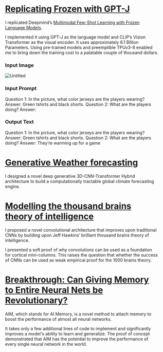 # [Replicating Frozen with GPT-J](https://joylunkad.notion.site/Replicating-Frozen-with-GPT-J-7dd8238bda664cf489c7b1187256ffc8)

I replicated Deepmind’s [Multimodal Few-Shot Learning with Frozen Language Models](https://arxiv.org/abs/2106.13884). 

I implemented it using GPT-J as the language model and CLIP’s Vision Transformer as the visual encoder. It uses approximately 6.1 Billion Parameters. Using pre-trained models and preemptible TPUv3-8 enabled me to bring down the training cost to a palatable couple of thousand dollars. 

### Input Image

![Untitled](https://github.com/Joy-Lunkad/my-projects-and-articles/assets/63045889/19b36d9f-88a5-441d-acb9-12f7ae200a7d)

### Input Prompt

Question 1: In the picture, what color jerseys are the players wearing? Answer: Green tshirts and black shorts.
Question 2: What are the players doing? Answer:    

### Output Text
Question 1: In the picture, what color jerseys are the players wearing? Answer: Green tshirts and black shorts. 
Question 2: What are the players doing? Answer: They’re warming up for a game

# [Generative Weather forecasting](https://joylunkad.notion.site/Generative-Weather-forecasting-5c8573cb95774ef18291397157e5687a?pvs=4)

I designed a novel deep generative 3D-CNN-Transformer Hybrid architecture to build a computationally tractable global climate forecasting engine. 

# [Modelling the thousand brains theory of intelligence](https://joylunkad.notion.site/Modelling-the-thousand-brains-theory-of-intelligence-ade9b2db8f2f4f58ad9a4716e7d79285?pvs=4)

I proposed a novel convolutional architecture that improves upon traditional CNNs by building upon Jeff Hawkins’ brilliant thousand brains theory of intelligence.

I presented a soft proof of why convolutions can be used as a foundation for cortical mini-columns. This raises the question that whether the success of CNNs can be used as weak empirical proof for the 1000 brains theory.

# [Breakthrough: Can Giving Memory to Entire Neural Nets be Revolutionary?](https://www.notion.so/Breakthrough-Can-Giving-Memory-to-Entire-Neural-Nets-be-Revolutionary-289d408be8ef4eb2b055de8db66b9da4?pvs=21)

AIM, which stands for AI Memory, is a novel method to attach memory to boost the performance of almost all neural networks. 

It takes only a few additional lines of code to implement and significantly improves a model's ability to learn and generalize. The proof of concept demonstrated that AIM has the potential to improve the performance of every single neural network in the world.
